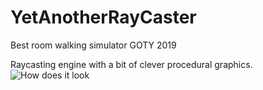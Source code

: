 # YetAnotherRayCaster
Best room walking simulator GOTY 2019


Raycasting engine with a bit of clever procedural graphics.
![How does it look](https://i.ibb.co/QKxJwTx/Ray.png "How does it look")
